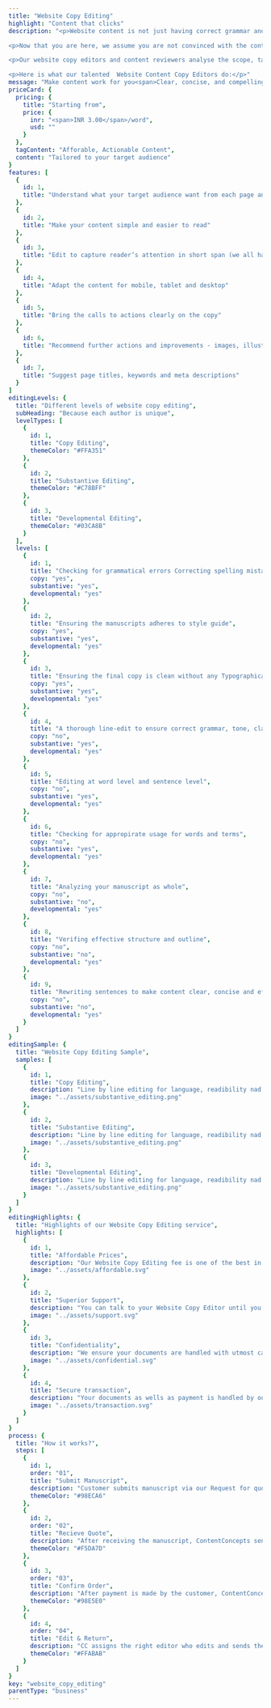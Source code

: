 ```yaml
---
title: "Website Copy Editing"
highlight: "Content that clicks"
description: "<p>Website content is not just having correct grammar and impressive vocabulary. More than anything, it should work.</p>

<p>Now that you are here, we assume you are not convinced with the content of your website or blogpost. You are not alone. We have reviewed and edited more than 10000 pages of website content for startups and SMEs and we know what works and how to make it work.</p>

<p>Our website copy editors and content reviewers analyse the scope, target audience, geography and industry so that they understand it better to create engaging content that works for you.</p> 

<p>Here is what our talented  Website Content Copy Editors do:</p>"
message: "Make content work for you<span>Clear, concise, and compelling</span>"
priceCard: {
  pricing: {
    title: "Starting from",
    price: {
      inr: "<span>INR 3.00</span>/word",
      usd: ""
    }
  },
  tagContent: "Afforable, Actionable Content",
  content: "Tailored to your target audience"
}
features: [
  {
    id: 1,
    title: "Understand what your target audience want from each page and edit accordingly"
  },
  {
    id: 2,
    title: "Make your content simple and easier to read"
  },
  {
    id: 3,
    title: "Edit to capture reader’s attention in short span (we all have attention deficiency)"
  },
  {
    id: 4,
    title: "Adapt the content for mobile, tablet and desktop"
  },
  {
    id: 5,
    title: "Bring the calls to actions clearly on the copy"
  },
  {
    id: 6,
    title: "Recommend further actions and improvements - images, illustrations"
  },
  {
    id: 7,
    title: "Suggest page titles, keywords and meta descriptions"
  }
]
editingLevels: {
  title: "Different levels of website copy editing",
  subHeading: "Because each author is unique",
  levelTypes: [
    {
      id: 1,
      title: "Copy Editing",
      themeColor: "#FFA351"
    },
    {
      id: 2,
      title: "Substantive Editing",
      themeColor: "#C78BFF"
    },
    {
      id: 3,
      title: "Developmental Editing",
      themeColor: "#03CA8B"
    }
  ],
  levels: [
    {
      id: 1,
      title: "Checking for grammatical errors Correcting spelling mistakes",
      copy: "yes",
      substantive: "yes",
      developmental: "yes"
    },
    {
      id: 2,
      title: "Ensuring the manuscripts adheres to style guide",
      copy: "yes",
      substantive: "yes",
      developmental: "yes"
    },
    {
      id: 3,
      title: "Ensuring the final copy is clean without any Typographical or other errors",
      copy: "yes",
      substantive: "yes",
      developmental: "yes"
    },
    {
      id: 4,
      title: "A thorough line-edit to ensure correct grammar, tone, clarity and consistency",
      copy: "no",
      substantive: "yes",
      developmental: "yes"
    },
    {
      id: 5,
      title: "Editing at word level and sentence level",
      copy: "no",
      substantive: "yes",
      developmental: "yes"
    },
    {
      id: 6,
      title: "Checking for appropirate usage for words and terms",
      copy: "no",
      substantive: "yes",
      developmental: "yes"
    },
    {
      id: 7,
      title: "Analyzing your manuscript as whole",
      copy: "no",
      substantive: "no",
      developmental: "yes"
    },
    {
      id: 8,
      title: "Verifing effective structure and outline",
      copy: "no",
      substantive: "no",
      developmental: "yes"
    },
    {
      id: 9,
      title: "Rewriting sentences to make content clear, concise and effective",
      copy: "no",
      substantive: "no",
      developmental: "yes"
    }
  ]
}
editingSample: {
  title: "Website Copy Editing Sample",
  samples: [
    {
      id: 1,
      title: "Copy Editing",
      description: "Line by line editing for language, readibility nad technical learning improvement",
      image: "../assets/substantive_editing.png"
    },
    {
      id: 2,
      title: "Substantive Editing",
      description: "Line by line editing for language, readibility nad technical learning improvement",
      image: "../assets/substantive_editing.png"
    },
    {
      id: 3,
      title: "Developmental Editing",
      description: "Line by line editing for language, readibility nad technical learning improvement",
      image: "../assets/substantive_editing.png"
    }
  ]
}
editingHighlights: {
  title: "Highlights of our Website Copy Editing service",
  highlights: [
    {
      id: 1,
      title: "Affordable Prices",
      description: "Our Website Copy Editing fee is one of the best in the industry for the level of quality work we offer from our trusted Website Copy  Editors.",
      image: "../assets/affordable.svg"
    },
    {
      id: 2,
      title: "Superior Support",
      description: "You can talk to your Website Copy Editor until you are satisfied with our editing service, get your queries answered via email or chat and send your copy after review for further check.",
      image: "../assets/support.svg"
    },
    {
      id: 3,
      title: "Confidentiality",
      description: "We ensure your documents are handled with utmost care. We can sign NDA if necessary.",
      image: "../assets/confidential.svg"
    },
    {
      id: 4,
      title: "Secure transaction",
      description: "Your documents as wells as payment is handled by our secure website which has passed the best level of security testing in the industry.",
      image: "../assets/transaction.svg"
    }
  ]
}
process: {
  title: "How it works?",
  steps: [
    {
      id: 1,
      order: "01",
      title: "Submit Manuscript",
      description: "Customer submits manuscript via our Request for quote page.",
      themeColor: "#98ECA6"
    },
    {
      id: 2,
      order: "02",
      title: "Recieve Quote",
      description: "After receiving the manuscript, ContentConcepts sends price quote.",
      themeColor: "#F5DA7D"
    },
    {
      id: 3,
      order: "03",
      title: "Confirm Order",
      description: "After payment is made by the customer, ContentConcepts sends confirmation of payment.",
      themeColor: "#98E5E0"
    },
    {
      id: 4,
      order: "04",
      title: "Edit & Return",
      description: "CC assigns the right editor who edits and sends the edited document back to the customer.",
      themeColor: "#FFABAB"
    }
  ]
}
key: "website_copy_editing"
parentType: "business"
---
```

